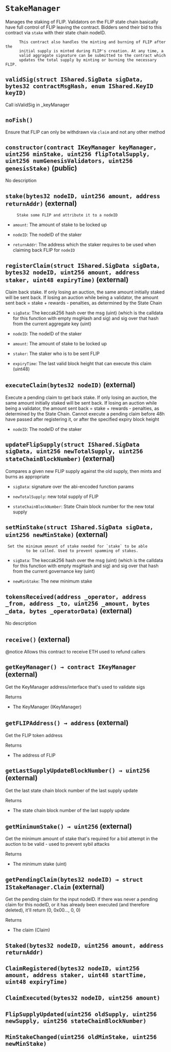 # `StakeManager`

  Manages the staking of FLIP. Validators on the FLIP state chain
          basically have full control of FLIP leaving the contract. Bidders
          send their bid to this contract via `stake` with their state chain
          nodeID.

          This contract also handles the minting and burning of FLIP after the
          initial supply is minted during FLIP's creation. At any time, a
          valid aggragate signature can be submitted to the contract which
          updates the total supply by minting or burning the necessary FLIP.




## `validSig(struct IShared.SigData sigData, bytes32 contractMsgHash, enum IShared.KeyID keyID)`



   Call isValidSig in _keyManager

## `noFish()`

Ensure that FLIP can only be withdrawn via `claim`
        and not any other method




## `constructor(contract IKeyManager keyManager, uint256 minStake, uint256 flipTotalSupply, uint256 numGenesisValidators, uint256 genesisStake)` (public)

No description


## `stake(bytes32 nodeID, uint256 amount, address returnAddr)` (external)

         Stake some FLIP and attribute it to a nodeID


- `amount`:    The amount of stake to be locked up

- `nodeID`:    The nodeID of the staker

- `returnAddr`:    The address which the staker requires to be used
                     when claiming back FLIP for `nodeID`


## `registerClaim(struct IShared.SigData sigData, bytes32 nodeID, uint256 amount, address staker, uint48 expiryTime)` (external)

 Claim back stake. If only losing an auction, the same amount initially staked
         will be sent back. If losing an auction while being a validator,
         the amount sent back = stake + rewards - penalties, as determined by the State Chain


- `sigData`:   The keccak256 hash over the msg (uint) (which is the calldata
                 for this function with empty msgHash and sig) and sig over that hash
                 from the current aggregate key (uint)

- `nodeID`:    The nodeID of the staker

- `amount`:    The amount of stake to be locked up

- `staker`:    The staker who is to be sent FLIP

- `expiryTime`:   The last valid block height that can execute this claim (uint48)


## `executeClaim(bytes32 nodeID)` (external)

 Execute a pending claim to get back stake. If only losing an auction,
         the same amount initially staked will be sent back. If losing an
         auction while being a validator, the amount sent back = stake +
         rewards - penalties, as determined by the State Chain. Cannot execute a pending
         claim before 48h have passed after registering it, or after the specified
         expiry block height


- `nodeID`:    The nodeID of the staker


## `updateFlipSupply(struct IShared.SigData sigData, uint256 newTotalSupply, uint256 stateChainBlockNumber)` (external)

 Compares a given new FLIP supply against the old supply,
         then mints and burns as appropriate


- `sigData`:               signature over the abi-encoded function params

- `newTotalSupply`:        new total supply of FLIP

- `stateChainBlockNumber`: State Chain block number for the new total supply


## `setMinStake(struct IShared.SigData sigData, uint256 newMinStake)` (external)

     Set the minimum amount of stake needed for `stake` to be able
             to be called. Used to prevent spamming of stakes.


- `sigData`:   The keccak256 hash over the msg (uint) (which is the calldata
                 for this function with empty msgHash and sig) and sig over that hash
                 from the current governance key (uint)

- `newMinStake`:   The new minimum stake


## `tokensReceived(address _operator, address _from, address _to, uint256 _amount, bytes _data, bytes _operatorData)` (external)

No description


## `receive()` (external)

 @notice Allows this contract to receive ETH used to refund callers


## `getKeyManager() → contract IKeyManager` (external)

 Get the KeyManager address/interface that's used to validate sigs


Returns

- The KeyManager (IKeyManager)

## `getFLIPAddress() → address` (external)

 Get the FLIP token address


Returns

- The address of FLIP

## `getLastSupplyUpdateBlockNumber() → uint256` (external)

 Get the last state chain block number of the last supply update


Returns

- The state chain block number of the last supply update

## `getMinimumStake() → uint256` (external)

 Get the minimum amount of stake that's required for a bid
         attempt in the auction to be valid - used to prevent sybil attacks


Returns

- The minimum stake (uint)

## `getPendingClaim(bytes32 nodeID) → struct IStakeManager.Claim` (external)

 Get the pending claim for the input nodeID. If there was never
         a pending claim for this nodeID, or it has already been executed
         (and therefore deleted), it'll return (0, 0x00..., 0, 0)


Returns

- The claim (Claim)


## `Staked(bytes32 nodeID, uint256 amount, address returnAddr)`






## `ClaimRegistered(bytes32 nodeID, uint256 amount, address staker, uint48 startTime, uint48 expiryTime)`






## `ClaimExecuted(bytes32 nodeID, uint256 amount)`






## `FlipSupplyUpdated(uint256 oldSupply, uint256 newSupply, uint256 stateChainBlockNumber)`






## `MinStakeChanged(uint256 oldMinStake, uint256 newMinStake)`






